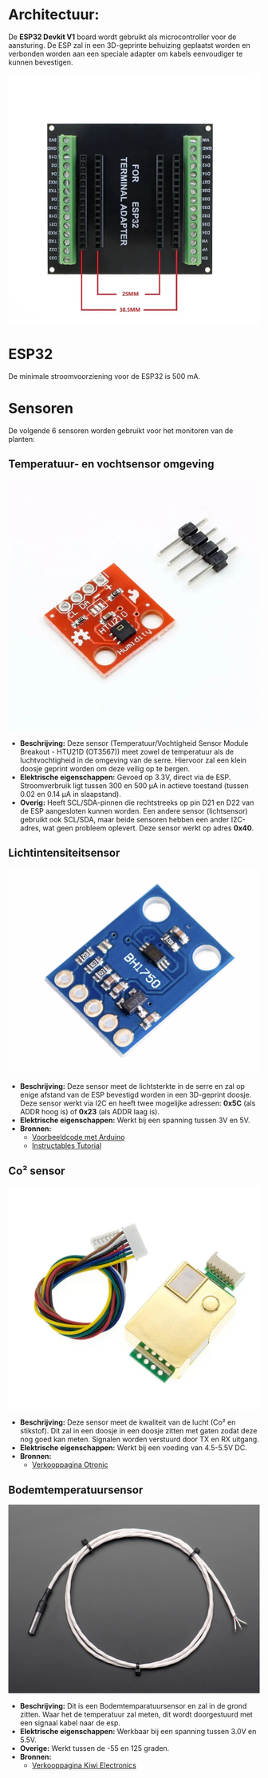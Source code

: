 # Architectuur:
De **ESP32 Devkit V1** board wordt gebruikt als microcontroller voor de aansturing. De ESP zal in een 3D-geprinte behuizing geplaatst worden en verbonden worden aan een speciale adapter om kabels eenvoudiger te kunnen bevestigen.

![ESP Adapter](./Afbeeldingen/ESP-adapter.webp)

# ESP32
De minimale stroomvoorziening voor de ESP32 is 500 mA.

# Sensoren
De volgende 6 sensoren worden gebruikt voor het monitoren van de planten:

## Temperatuur- en vochtsensor omgeving
![Temperatuur- en vochtsensor omgeving](./Afbeeldingen/Temp-vochtsensor-omgeving.webp)

- **Beschrijving:** Deze sensor (Temperatuur/Vochtigheid Sensor Module Breakout - HTU21D (OT3567)) meet zowel de temperatuur als de luchtvochtigheid in de omgeving van de serre. Hiervoor zal een klein doosje geprint worden om deze veilig op te bergen.
- **Elektrische eigenschappen:** Gevoed op 3.3V, direct via de ESP. Stroomverbruik ligt tussen 300 en 500 µA in actieve toestand (tussen 0.02 en 0.14 µA in slaapstand).
- **Overig:** Heeft SCL/SDA-pinnen die rechtstreeks op pin D21 en D22 van de ESP aangesloten kunnen worden. Een andere sensor (lichtsensor) gebruikt ook SCL/SDA, maar beide sensoren hebben een ander I2C-adres, wat geen probleem oplevert. Deze sensor werkt op adres **0x40**.

## Lichtintensiteitsensor
![Lichtintensiteitssensor](./Afbeeldingen/lichtsensor.png)

- **Beschrijving:** Deze sensor meet de lichtsterkte in de serre en zal op enige afstand van de ESP bevestigd worden in een 3D-geprint doosje. Deze sensor werkt via I2C en heeft twee mogelijke adressen: **0x5C** (als ADDR hoog is) of **0x23** (als ADDR laag is).
- **Elektrische eigenschappen:** Werkt bij een spanning tussen 3V en 5V.
- **Bronnen:**
  - [Voorbeeldcode met Arduino](https://randomnerdtutorials.com/guide-for-ds18b20-temperature-sensor-with-arduino/)
  - [Instructables Tutorial](https://www.instructables.com/How-to-use-DS18B20-Temperature-Sensor-Arduino-Tuto/)

## Co² sensor
![Co² sensor](./Afbeeldingen/co2.webp)

- **Beschrijving:** Deze sensor meet de kwaliteit van de lucht (Co² en stikstof). Dit zal in een doosje in een doosje zitten met gaten zodat deze nog goed kan meten. Signalen worden verstuurd door TX en RX uitgang. 
- **Elektrische eigenschappen:** Werkt bij een voeding van 4.5-5.5V DC.
- **Bronnen:**
  - [Verkooppagina Otronic](https://www.otronic.nl/nl/co2-sensor-mh-z19b-met-kabeltje.html)

## Bodemtemperatuursensor
![Bodemtemperatuursensor](./Afbeeldingen/bodemtemp.png)
- **Beschrijving:** Dit is een Bodemtemparatuursensor en zal in de grond zitten. Waar het de temperatuur zal meten, dit wordt doorgestuurd met een signaal kabel naar de esp.
- **Elektrische eigenschappen:** Werkbaar bij een spanning tussen 3.0V en 5.5V.
- **Overige:** Werkt tussen de -55 en 125 graden.
- **Bronnen:**
  - [Verkooppagina Kiwi Electronics](https://www.kiwi-electronics.com/nl/hoge-temp--waterbestendige-ds18b20-digitale-temperatuursensor-plus-weerstand-1431?country=BE&srsltid=AfmBOoqwPQA5-UhEoJuMfzhCg9EEue8CdF8_Cq9gSyED76mqtEb_zfaPs80)